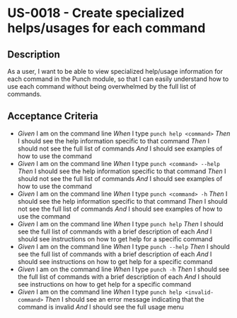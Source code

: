 # US-0018 - Create specialized helps/usages for each command

## Description

As a user, I want to be able to view specialized help/usage information for each command in the Punch module, so that I can easily understand how to use each command without being overwhelmed by the full list of commands.

## Acceptance Criteria

* _Given_ I am on the command line
  _When_ I type `punch help <command>`
  _Then_ I should see the help information specific to that command
  _Then_ I should not see the full list of commands
  _And_ I should see examples of how to use the command
* _Given_ I am on the command line
  _When_ I type `punch <command> --help`
  _Then_ I should see the help information specific to that command
  _Then_ I should not see the full list of commands
  _And_ I should see examples of how to use the command
* _Given_ I am on the command line
  _When_ I type `punch <command> -h`
  _Then_ I should see the help information specific to that command
  _Then_ I should not see the full list of commands
  _And_ I should see examples of how to use the command
* _Given_ I am on the command line
  _When_ I type `punch help`
  _Then_ I should see the full list of commands with a brief description of each
  _And_ I should see instructions on how to get help for a specific command
* _Given_ I am on the command line
  _When_ I type `punch --help`
  _Then_ I should see the full list of commands with a brief description of each
  _And_ I should see instructions on how to get help for a specific command
* _Given_ I am on the command line
  _When_ I type `punch -h`
  _Then_ I should see the full list of commands with a brief description of each
  _And_ I should see instructions on how to get help for a specific command
* _Given_ I am on the command line
  _When_ I type `punch help <invalid-command>`
  _Then_ I should see an error message indicating that the command is invalid
  _And_ I should see the full usage menu
